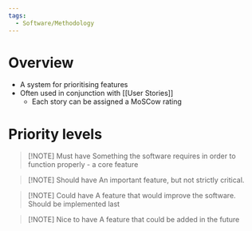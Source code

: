 ```yaml
---
tags:
  - Software/Methodology
---
```

# Overview
- A system for prioritising features
- Often used in conjunction with [[User Stories]]
	- Each story can be assigned a MoSCow rating

# Priority levels
> [!NOTE] Must have
> Something the software requires in order to function properly - a core feature

> [!NOTE] Should have
> An important feature, but not strictly critical. 

> [!NOTE] Could have
> A feature that would improve the software. Should be implemented last

> [!NOTE] Nice to have
> A feature that could be added in the future